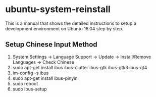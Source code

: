# ubuntu-system-reinstall
This is a manual that shows the detailed instructions to setup a development environment on Ubuntu 16.04 step by step.
## Setup Chinese Input Method
1. System Settings -> Language Support -> Update -> Install/Remove Languages -> Check Chinese
2. sudo apt-get install ibus ibus-clutter ibus-gtk ibus-gtk3 ibus-qt4
3. im-config -s ibus
4. sudo apt-get install ibus-pinyin
5. sudo reboot
6. sudo ibus-setup
